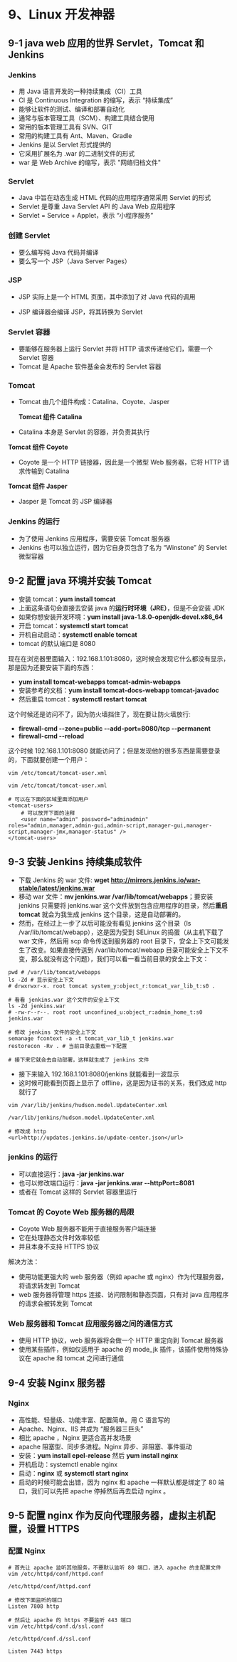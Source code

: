 # 9、Linux 开发神器

## 9-1 java web 应用的世界 Servlet，Tomcat 和 Jenkins

### Jenkins

- 用 Java 语言开发的一种持续集成（CI）工具
- CI 是 Continuous Integration 的缩写，表示 “持续集成”
- 能够让软件的测试、编译和部署自动化
- 通常与版本管理工具（SCM）、构建工具结合使用
- 常用的版本管理工具有 SVN、GIT
- 常用的构建工具有 Ant、Maven、Gradle
- Jenkins 是以 Servlet 形式提供的
- 它采用扩展名为 .war 的二进制文件的形式
- war 是 Web Archive 的缩写，表示 "网络归档文件"

### Servlet

- Java 中旨在动态生成 HTML 代码的应用程序通常采用 Servlet 的形式
- Servlet 是尊重 Java Servlet API 的 Java Web 应用程序
- Servlet = Service + Applet，表示 “小程序服务”

### 创建 Servlet

- 要么编写纯 Java 代码并编译
- 要么写一个 JSP（Java Server Pages）

### JSP

- JSP 实际上是一个 HTML 页面，其中添加了对 Java 代码的调用

- JSP 编译器会编译 JSP，将其转换为 Servlet

### Servlet 容器

- 要能够在服务器上运行 Servlet 并将 HTTP 请求传递给它们，需要一个 Servlet 容器
- Tomcat 是 Apache 软件基金会发布的 Servlet 容器

### Tomcat

- Tomcat 由几个组件构成：Catalina、Coyote、Jasper

  **Tomcat 组件 Catalina**

- Catalina 本身是 Servlet 的容器，并负责其执行

**Tomcat 组件 Coyote**

- Coyote 是一个 HTTP 链接器，因此是一个微型 Web 服务器，它将 HTTP 请求传输到 Catalina

**Tomcat 组件 Jasper**

- Jasper 是 Tomcat 的 JSP 编译器

### Jenkins 的运行

- 为了使用 Jenkins 应用程序，需要安装 Tomcat 服务器
- Jenkins 也可以独立运行，因为它自身页包含了名为 “Winstone” 的 Servlet 微型容器

## 9-2 配置 java 环境并安装 Tomcat

- 安装 tomcat：**yum install tomcat**
- 上面这条语句会直接去安装 java 的**运行时环境（JRE）**，但是不会安装 JDK
- 如果你想安装开发环境：**yum install java-1.8.0-openjdk-devel.x86_64**
- 开启 tomcat：**systemctl start tomcat**
- 开机自动启动：**systemctl enable tomcat**
- tomcat 的默认端口是 8080

现在在浏览器里面输入：192.168.1.101:8080，这时候会发现它什么都没有显示，那是因为还要安装下面的东西：

- **yum install tomcat-webapps tomcat-admin-webapps**
- 安装参考的文档：**yum install tomcat-docs-webapp tomcat-javadoc**
- 然后重启 tomcat：**systemctl restart tomcat**

这个时候还是访问不了，因为防火墙挡住了，现在要让防火墙放行:

- **firewall-cmd --zone=public --add-port=8080/tcp --permanent**
- **firewall-cmd --reload**

这个时候 192.168.1.101:8080 就能访问了；但是发现他的很多东西是需要登录的，下面就要创建一个用户：

```shell
vim /etc/tomcat/tomcat-user.xml
```

`vim /etc/tomcat/tomcat-user.xml`

```shell
# 可以在下面的区域里面添加用户
<tomcat-users>
	# 可以放开下面的注释
	<user name="admin" password="adminadmin" roles="admin,manager,admin-gui,admin-script,manager-gui,manager-script,manager-jmx,manager-status" />
</tomcat-users>
```

## 9-3 安装 Jenkins 持续集成软件

- 下载 Jenkins 的 war 文件:  **wget http://mirrors.jenkins.io/war-stable/latest/jenkins.war**
- 移动 war 文件：**mv jenkins.war /var/lib/tomcat/webapps**；要安装 jenkins 只需要将 jenkins.war 这个文件放到包含应用程序的目录，然后**重启 tomcat** 就会为我生成 jenkins 这个目录，这是自动部署的。
- 然而，在经过上一步了以后可能没有看见 jenkins 这个目录（ls /var/lib/tomcat/webapp），这是因为受到 SELinux 的捣蛋（从主机下载了 war 文件，然后用 scp 命令传送到服务器的 root 目录下，安全上下文可能发生了改变。如果直接传送到 /var/lib/tomcat/webapp 目录可能安全上下文不变，那么就没有这个问题），我们可以看一看当前目录的安全上下文：

```shell
pwd # /var/lib/tomcat/webapps
ls -Zd # 显示安全上下文
# drwxrwxr-x. root tomcat system_y:object_r:tomcat_var_lib_t:s0 .

# 看看 jenkins.war 这个文件的安全上下文
ls -Zd jenkins.war
# -rw-r--r--. root root unconfined_u:object_r:admin_home_t:s0 jenkins.war

# 修改 jenkins 文件的安全上下文
semanage fcontext -a -t tomcat_var_lib_t jenkins.war
restorecon -Rv . # 当前目录去重载一下配置

# 接下来它就会去自动部署，这样就生成了 jenkins 文件
```

- 接下来输入 192.168.1.101:8080/jenkins 就能看到一波显示
- 这时候可能看到页面上显示了 offline，这是因为证书的关系，我们改成 http 就行了

```shell
vim /var/lib/jenkins/hudson.model.UpdateCenter.xml
```

`/var/lib/jenkins/hudson.model.UpdateCenter.xml`

```shell
# 修改成 http
<url>http://updates.jenkins.io/update-center.json</url>
```



### jenkins 的运行

- 可以直接运行：**java -jar jenkins.war**
- 也可以修改端口运行：**java -jar jenkins.war --httpPort=8081**
- 或者在 Tomcat 这样的 Servlet 容器里运行

### Tomcat 的 Coyote Web 服务器的局限

- Coyote Web 服务器不能用于直接服务客户端连接
- 它在处理静态文件时效率较低
- 并且本身不支持 HTTPS 协议

解决方法：

- 使用功能更强大的 web 服务器（例如 apache 或 nginx）作为代理服务器，将请求转发到 Tomcat
- web 服务器将管理 https 连接、访问限制和静态页面，只有对 java 应用程序的请求会被转发到 Tomcat

### Web 服务器和 Tomcat 应用服务器之间的通信方式

- 使用 HTTP 协议，web 服务器将会做一个 HTTP 重定向到 Tomcat 服务器
- 使用某些插件，例如仅适用于 apache 的 mode_jk 插件，该插件使用特殊协议在 apache 和 tomcat 之间进行通信

## 9-4 安装 Nginx 服务器

### Nginx

- 高性能、轻量级、功能丰富、配置简单。用 C 语言写的
- Apache、Nginx、IIS 并成为 “服务器三巨头”
- 相比 apache ，Nginx 更适合高并发场景
- apache 阻塞型、同步多进程。Nginx 异步、非阻塞、事件驱动
- 安装：**yum install epel-release**  然后 **yum install nginx**
- 开机启动：systemctl enable nginx
- 启动：**nginx** 或 **systemctl start nginx**
- 启动的时候可能会出错，因为 nginx 和 apache 一样默认都是绑定了 80 端口，我们可以先把 apache 停掉然后再去启动 nginx 。

## 9-5 配置 nginx 作为反向代理服务器，虚拟主机配置，设置 HTTPS

### 配置 Nginx

```shell
# 首先让 apache 监听其他服务，不要默认监听 80 端口，进入 apache 的主配置文件
vim /etc/httpd/conf/httpd.conf
```

`/etc/httpd/conf/httpd.conf`

```shell
# 修改下面监听的端口
Listen 7808 http
```

```shell
# 然后让 apache 的 https 不要监听 443 端口
vim /etc/httpd/conf.d/ssl.conf
```

`/etc/httpd/conf.d/ssl.conf`

```shell
Listen 7443 https
```

